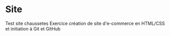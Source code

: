 # Site
Test site chaussetes
Exercice création de site d'e-commerce  en HTML/CSS et initiation à Git et GitHub
